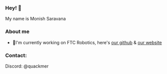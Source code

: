 ### Hey! 👋
 My name is Monish Saravana 

### About me
- 🧪I'm currently working on FTC Robotics, here's [our github](https://github.com/FTCLooseScrews) & [our website](https://ftc22012.wixsite.com/robotics)
<!-- - -->

### Contact: 
Discord: @quackmer


<!--
**BlueMoon73/BlueMoon73** is a ✨ _special_ ✨ repository because its `README.md` (this file) appears on your GitHub profile.

Here are some ideas to get you started:

- 🔭 I’m currently working on ...
- 🌱 I’m currently learning ...
- 👯 I’m looking to collaborate on ...
- 🤔 I’m looking for help with ...
- 💬 Ask me about ...
- 📫 How to reach me: ...

- ⚡ Fun fact: ...
-->
